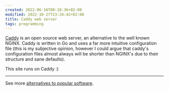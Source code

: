 ```yaml
---
created: 2022-06-16T00:10:36+02:00
modified: 2022-10-27T23:34:42+02:00
title: Caddy web server
tags: programming
---
```


[Caddy](https://caddyserver.com/) is an open source web server, an alternative to the well known NGINX.
Caddy is written in Go and uses a far more intuitive configuration file (this is my subjective opinion, however I could argue that caddy's configuration files almost always will be shorter than NGINX's due to their structure and sane defaults). 

This site runs on Caddy :)

---

See more [alternatives to popular software](/alternatives).
